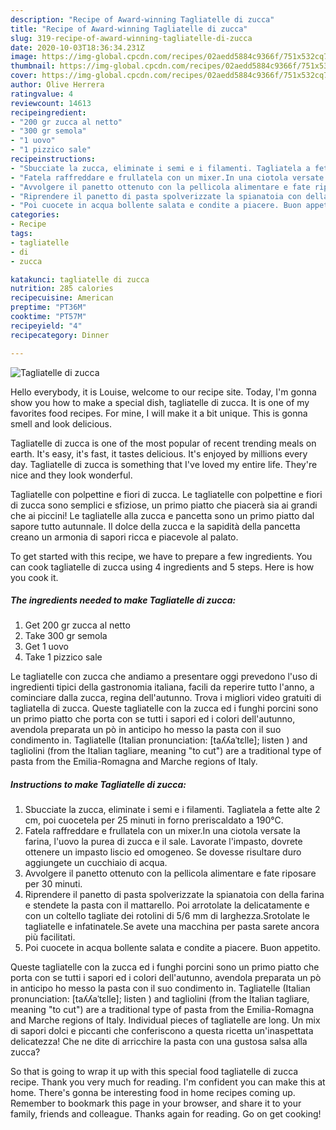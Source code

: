 ```yaml
---
description: "Recipe of Award-winning Tagliatelle di zucca"
title: "Recipe of Award-winning Tagliatelle di zucca"
slug: 319-recipe-of-award-winning-tagliatelle-di-zucca
date: 2020-10-03T18:36:34.231Z
image: https://img-global.cpcdn.com/recipes/02aedd5884c9366f/751x532cq70/tagliatelle-di-zucca-recipe-main-photo.jpg
thumbnail: https://img-global.cpcdn.com/recipes/02aedd5884c9366f/751x532cq70/tagliatelle-di-zucca-recipe-main-photo.jpg
cover: https://img-global.cpcdn.com/recipes/02aedd5884c9366f/751x532cq70/tagliatelle-di-zucca-recipe-main-photo.jpg
author: Olive Herrera
ratingvalue: 4
reviewcount: 14613
recipeingredient:
- "200 gr zucca al netto"
- "300 gr semola"
- "1 uovo"
- "1 pizzico sale"
recipeinstructions:
- "Sbucciate la zucca, eliminate i semi e i filamenti. Tagliatela a fette alte 2 cm, poi cuocetela per 25 minuti in forno preriscaldato a 190°C."
- "Fatela raffreddare e frullatela con un mixer.In una ciotola versate la farina, l&#39;uovo la purea di zucca e il sale. Lavorate l&#39;impasto, dovrete ottenere un impasto liscio ed omogeneo. Se dovesse risultare duro aggiungete un cucchiaio di acqua."
- "Avvolgere il panetto ottenuto con la pellicola alimentare e fate riposare per 30 minuti."
- "Riprendere il panetto di pasta spolverizzate la spianatoia con della farina e stendete la pasta con il mattarello. Poi arrotolate la delicatamente e con un coltello tagliate dei rotolini di 5/6 mm di larghezza.Srotolate le tagliatelle e infatinatele.Se avete una macchina per pasta sarete ancora più facilitati."
- "Poi cuocete in acqua bollente salata e condite a piacere. Buon appetito."
categories:
- Recipe
tags:
- tagliatelle
- di
- zucca

katakunci: tagliatelle di zucca 
nutrition: 285 calories
recipecuisine: American
preptime: "PT36M"
cooktime: "PT57M"
recipeyield: "4"
recipecategory: Dinner

---
```



![Tagliatelle di zucca](https://img-global.cpcdn.com/recipes/02aedd5884c9366f/751x532cq70/tagliatelle-di-zucca-recipe-main-photo.jpg)

Hello everybody, it is Louise, welcome to our recipe site. Today, I'm gonna show you how to make a special dish, tagliatelle di zucca. It is one of my favorites food recipes. For mine, I will make it a bit unique. This is gonna smell and look delicious.

Tagliatelle di zucca is one of the most popular of recent trending meals on earth. It's easy, it's fast, it tastes delicious. It's enjoyed by millions every day. Tagliatelle di zucca is something that I've loved my entire life. They're nice and they look wonderful.

Tagliatelle con polpettine e fiori di zucca. Le tagliatelle con polpettine e fiori di zucca sono semplici e sfiziose, un primo piatto che piacerà sia ai grandi che ai piccini! Le tagliatelle alla zucca e pancetta sono un primo piatto dal sapore tutto autunnale. Il dolce della zucca e la sapidità della pancetta creano un armonia di sapori ricca e piacevole al palato.


To get started with this recipe, we have to prepare a few ingredients. You can cook tagliatelle di zucca using 4 ingredients and 5 steps. Here is how you cook it.

<!--inarticleads1-->

##### The ingredients needed to make Tagliatelle di zucca:

1. Get 200 gr zucca al netto
1. Take 300 gr semola
1. Get 1 uovo
1. Take 1 pizzico sale


Le tagliatelle con zucca che andiamo a presentare oggi prevedono l&#39;uso di ingredienti tipici della gastronomia italiana, facili da reperire tutto l&#39;anno, a cominciare dalla zucca, regina dell&#39;autunno. Trova i migliori video gratuiti di tagliatella di zucca. Queste tagliatelle con la zucca ed i funghi porcini sono un primo piatto che porta con se tutti i sapori ed i colori dell&#39;autunno, avendola preparata un pò in anticipo ho messo la pasta con il suo condimento in. Tagliatelle (Italian pronunciation: [taʎʎaˈtɛlle]; listen ) and tagliolini (from the Italian tagliare, meaning &#34;to cut&#34;) are a traditional type of pasta from the Emilia-Romagna and Marche regions of Italy. 

<!--inarticleads2-->

##### Instructions to make Tagliatelle di zucca:

1. Sbucciate la zucca, eliminate i semi e i filamenti. Tagliatela a fette alte 2 cm, poi cuocetela per 25 minuti in forno preriscaldato a 190°C.
1. Fatela raffreddare e frullatela con un mixer.In una ciotola versate la farina, l&#39;uovo la purea di zucca e il sale. Lavorate l&#39;impasto, dovrete ottenere un impasto liscio ed omogeneo. Se dovesse risultare duro aggiungete un cucchiaio di acqua.
1. Avvolgere il panetto ottenuto con la pellicola alimentare e fate riposare per 30 minuti.
1. Riprendere il panetto di pasta spolverizzate la spianatoia con della farina e stendete la pasta con il mattarello. Poi arrotolate la delicatamente e con un coltello tagliate dei rotolini di 5/6 mm di larghezza.Srotolate le tagliatelle e infatinatele.Se avete una macchina per pasta sarete ancora più facilitati.
1. Poi cuocete in acqua bollente salata e condite a piacere. Buon appetito.


Queste tagliatelle con la zucca ed i funghi porcini sono un primo piatto che porta con se tutti i sapori ed i colori dell&#39;autunno, avendola preparata un pò in anticipo ho messo la pasta con il suo condimento in. Tagliatelle (Italian pronunciation: [taʎʎaˈtɛlle]; listen ) and tagliolini (from the Italian tagliare, meaning &#34;to cut&#34;) are a traditional type of pasta from the Emilia-Romagna and Marche regions of Italy. Individual pieces of tagliatelle are long. Un mix di sapori dolci e piccanti che conferiscono a questa ricetta un&#39;inaspettata delicatezza! Che ne dite di arricchire la pasta con una gustosa salsa alla zucca? 

So that is going to wrap it up with this special food tagliatelle di zucca recipe. Thank you very much for reading. I'm confident you can make this at home. There's gonna be interesting food in home recipes coming up. Remember to bookmark this page in your browser, and share it to your family, friends and colleague. Thanks again for reading. Go on get cooking!
